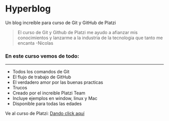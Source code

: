 # Hyperblog
Un blog increíble para curso de Git y GitHub de Platzi
> El curso de Git y Github de Platzi me ayudo a afianzar mis conocimientos y lanzarme a la industria de la tecnologia que tanto me encanta
> -Nicolas

### En este curso vemos de todo:
---
* Todos los comandos de Git
* El flujo de trabajo de GitHub
* El verdadero amor por las buenas practicas
* Trucos 
* Creado por el increible Platzi Team
* Incluye ejemplos en window, linux y Mac
* Disponible para todas las edades

Ve al curso de Platzi: [Dando click aquí](https://platzi.com/cursos/git-github/)
